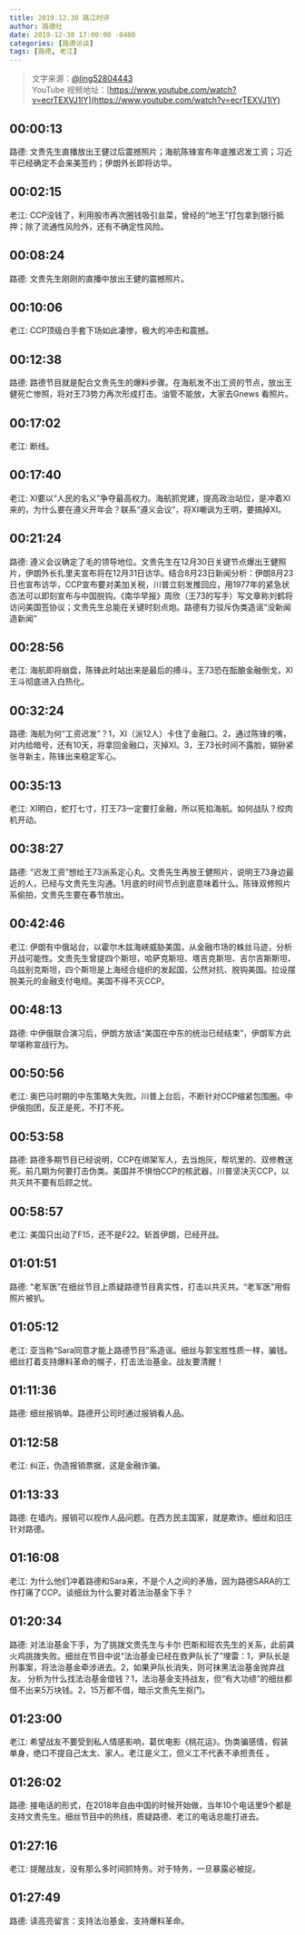 ```yaml
---
title: 2019.12.30 路江时评
author: 路德社
date: 2019-12-30 17:00:00 -0400
categories: [路德访谈]
tags: [路德, 老江]
---
```


> 文字来源：[@ling52804443](https://twitter.com/ling52804443)  
> YouTube 视频地址：[https://www.youtube.com/watch?v=ecrTEXVJ1lY](https://www.youtube.com/watch?v=ecrTEXVJ1lY)

## 00:00:13

路德: 文贵先生直播放出王健过后震撼照片；海航陈锋宣布年底推迟发工资；习近平已经确定不会来美签约；伊朗外长即将访华。

## 00:02:15

老江: CCP没钱了，利用股市再次圈钱吸引韭菜，曾经的“地王”打包拿到银行抵押；除了流通性风险外，还有不确定性风险。

## 00:08:24

路德: 文贵先生刚刚的直播中放出王健的震撼照片。

## 00:10:06

老江: CCP顶级白手套下场如此凄惨，极大的冲击和震撼。

## 00:12:38

路德: 路德节目就是配合文贵先生的爆料步骤。在海航发不出工资的节点，放出王健死亡惨照，将对王73势力再次形成打击。油管不能放，大家去Gnews 看照片。

## 00:17:02

老江: 断线。

## 00:17:40

老江: XI要以“人民的名义”争夺最高权力。海航抓党建，提高政治站位，是冲着XI来的，为什么要在遵义开年会？联系“遵义会议”，将XI嘲讽为王明，要搞掉XI。

## 00:21:24

路德: 遵义会议确定了毛的领导地位。文贵先生在12月30日关键节点爆出王健照片，伊朗外长扎里夫宣布将在12月31日访华。结合8月23日新闻分析：伊朗8月23日也宣布访华，CCP宣布要对美加关税，川普立刻发推回应，用1977年的紧急状态法可以即刻宣布与中国脱钩。《南华早报》周欣（王73的写手）写文章称刘鹤将访问美国签协议；文贵先生总能在关键时刻点炮。路德有力驳斥伪类造谣“没新闻造新闻”

## 00:28:56

老江: 海航即将崩盘，陈锋此时站出来是最后的搏斗。王73恐在酝酿金融倒戈，XI王斗彻底进入白热化。

## 00:32:24

路德: 海航为何“工资迟发”？1，XI（派12人）卡住了金融口。2，通过陈锋的嘴，对内给暗号，还有10天，将拿回金融口，灭掉XI。3，王73长时间不露脸，猢狲紧张寻新主，陈锋出来稳定军心。

## 00:35:13

老江: XI明白，蛇打七寸，打王73一定要打金融，所以死掐海航。如何战队？绞肉机开动。

## 00:38:27

路德: “迟发工资”想给王73派系定心丸。文贵先生再放王健照片，说明王73身边最近的人，已经与文贵先生沟通。1月底的时间节点到底意味着什么。陈锋双修照片系偷拍，文贵先生要在春节放出。

## 00:42:46

老江: 伊朗有中俄站台，以霍尔木兹海峡威胁美国，从金融市场的蛛丝马迹，分析开战可能性。文贵先生曾提四个斯坦，哈萨克斯坦、塔吉克斯坦、吉尔吉斯斯坦、乌兹别克斯坦，四个斯坦是上海经合组织的发起国，公然对抗、脱钩美国。拉设摆脱美元的金融支付电缆。美国不得不灭CCP。

## 00:48:13

路德: 中伊俄联合演习后，伊朗方放话“美国在中东的统治已经结束”，伊朗军方此举堪称宣战行为。

## 00:50:56

老江: 奥巴马时期的中东策略大失败。川普上台后，不断针对CCP缩紧包围圈。中伊俄抱团，反正是死，不打不死。

## 00:53:58

路德: 路德多期节目已经说明，CCP在绑架军人，去当炮灰，帮坑里的、双修教送死。前几期为何要打击伪类。美国并不惧怕CCP的核武器，川普坚决灭CCP，以共灭共不要有后顾之忧。

## 00:58:57

老江: 美国只出动了F15，还不是F22。斩首伊朗，已经开战。

## 01:01:51

路德: “老军医”在细丝节目上质疑路德节目真实性，打击以共灭共。“老军医”用假照片被扒。

## 01:05:12

老江: 亚当称“Sara同意才能上路德节目”系造谣。细丝与郭宝胜性质一样，骗钱。细丝打着支持爆料革命的幌子，打击法治基金。战友要清醒！

## 01:11:36

路德: 细丝报销单。路德开公司时通过报销看人品。

## 01:12:58

老江: 纠正，伪造报销票据，这是金融诈骗。

## 01:13:33

路德: 在墙内，报销可以视作人品问题。在西方民主国家，就是欺诈。细丝和旧庄针对路德。

## 01:16:08

老江: 为什么他们冲着路德和Sara来，不是个人之间的矛盾，因为路德SARA的工作打痛了CCP。谈细丝为什么要对着法治基金下手？

## 01:20:34

路德: 对法治基金下手，为了挑拨文贵先生与卡尔·巴斯和班农先生的关系，此前龚火鸡挑拨失败。细丝在节目中说“法治基金已经在救尹队长了”埋雷：1，尹队长是刑事案，将法治基金牵涉进去。2，如果尹队长消失，则可抹黑法治基金抛弃战友。
分析为什么找法治基金借钱？1，法治基金支持战友，但“有大功绩”的细丝都借不出来5万块钱。2，15万都不借，暗示文贵先生抠门。

## 01:23:00

老江: 希望战友不要受到私人情感影响，葛优电影《桃花运》。伪类骗感情，假装单身，绝口不提自己太太、家人。老江是义工，但义工不代表不承担责任 。

## 01:26:02

路德: 接电话的形式，在2018年自由中国的时候开始做，当年10个电话里9个都是支持文贵先生。细丝节目中的热线，质疑路德、老江的电话总能打进去。

## 01:27:16

老江: 提醒战友，没有那么多时间抓特务。对于特务，一旦暴露必被捉。

## 01:27:49

路德: 读高亮留言：支持法治基金、支持爆料革命。
